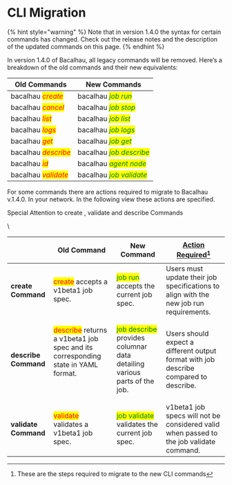 # CLI Migration

{% hint style="warning" %}
Note that in version 1.4.0 the syntax for certain commands has changed. Check out the release notes and the description of the updated commands on this page.
{% endhint %}

In version 1.4.0 of Bacalhau, all legacy commands will be removed. Here’s a breakdown of the old commands and their new equivalents:

| **Old Commands**                                    | **New Commands**                                          |
| --------------------------------------------------- | --------------------------------------------------------- |
| bacalhau _<mark style="color:red;">create</mark>_   | bacalhau _<mark style="color:green;">job run</mark>_      |
| bacalhau _<mark style="color:red;">cancel</mark>_   | bacalhau _<mark style="color:green;">job stop</mark>_     |
| bacalhau _<mark style="color:red;">list</mark>_     | bacalhau _<mark style="color:green;">job list</mark>_     |
| bacalhau _<mark style="color:red;">logs</mark>_     | bacalhau _<mark style="color:green;">job logs</mark>_     |
| bacalhau _<mark style="color:red;">get</mark>_      | bacalhau _<mark style="color:green;">job get</mark>_      |
| bacalhau _<mark style="color:red;">describe</mark>_ | bacalhau _<mark style="color:green;">job describe</mark>_ |
| bacalhau _<mark style="color:red;">id</mark>_       | bacalhau _<mark style="color:green;">agent node</mark>_   |
| bacalhau _<mark style="color:red;">validate</mark>_ | bacalhau _<mark style="color:green;">job validate</mark>_ |

For some commands there are actions required to migrate to Bacalhau v.1.4.0. In your network. In the following view these actions are specified.

Special Attention to create , validate and describe Commands

\


| <p><br></p>          | **Old Command**                                                                                                                   | **New Command**                                                                                           | [**Action Required**](#user-content-fn-1)[^1]                                           |
| -------------------- | --------------------------------------------------------------------------------------------------------------------------------- | --------------------------------------------------------------------------------------------------------- | --------------------------------------------------------------------------------------- |
| **create Command**   | <mark style="color:red;">create</mark> accepts a v1beta1 job spec.                                                                | <mark style="color:green;">job run</mark> accepts the current job spec.                                   | Users must update their job specifications to align with the new job run requirements.  |
| **describe Command** | <p><mark style="color:red;">describe</mark> returns a v1beta1 job spec and its corresponding state in YAML format.</p><p><br></p> | <mark style="color:green;">job describe</mark> provides columnar data detailing various parts of the job. | Users should expect a different output format with job describe compared to describe.   |
| **validate Command** | <mark style="color:red;">validate</mark> validates a v1beta1 job spec.                                                            | <mark style="color:green;">job validate</mark> validates the current job spec.                            | v1beta1 job specs will not be considered valid when passed to the job validate command. |

[^1]: These are the steps required to migrate to the new CLI commands
